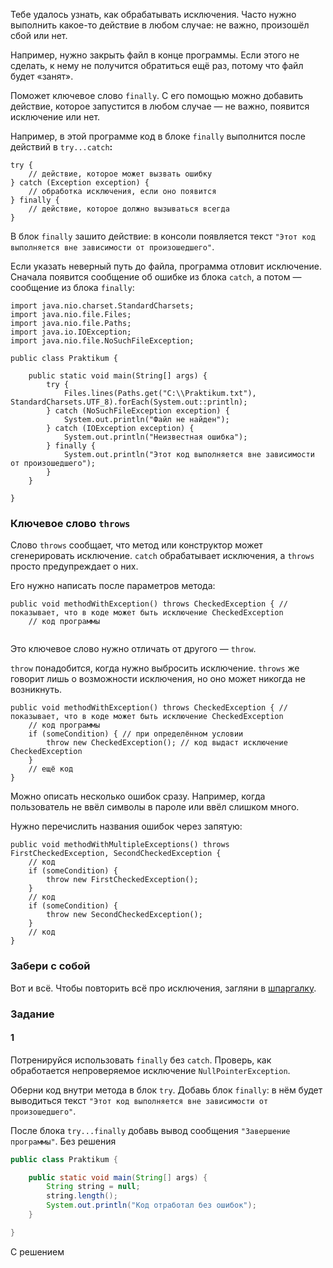 Тебе удалось узнать, как обрабатывать исключения. Часто нужно выполнить какое-то действие в любом случае: не важно, произошёл сбой или нет.

Например, нужно закрыть файл в конце программы. Если этого не сделать, к нему не получится обратиться ещё раз, потому что файл будет «занят».

Поможет ключевое слово `finally`. С его помощью можно добавить действие, которое запустится в любом случае — не важно, появится исключение или нет.

Например, в этой программе код в блоке `finally` выполнится после действий в `try...catch`**:**
```
try {
    // действие, которое может вызвать ошибку
} catch (Exception exception) {
    // обработка исключения, если оно появится
} finally {
    // действие, которое должно вызываться всегда
} 
```

В блок `finally` зашито действие: в консоли появляется текст `"Этот код выполняется вне зависимости от произошедшего"`.

Если указать неверный путь до файла, программа отловит исключение. Сначала появится сообщение об ошибке из блока `catch`, а потом — сообщение из блока `finally`:
```
import java.nio.charset.StandardCharsets;
import java.nio.file.Files;
import java.nio.file.Paths;
import java.io.IOException;
import java.nio.file.NoSuchFileException;

public class Praktikum {

    public static void main(String[] args) {
        try {
            Files.lines(Paths.get("C:\\Praktikum.txt"), StandardCharsets.UTF_8).forEach(System.out::println);
        } catch (NoSuchFileException exception) {
            System.out.println("Файл не найден");
        } catch (IOException exception) {
            System.out.println("Неизвестная ошибка");
        } finally {
            System.out.println("Этот код выполняется вне зависимости от произошедшего");
        }
    }

} 
```

### Ключевое слово `throws`

Слово `throws` сообщает, что метод или конструктор может сгенерировать исключение. `catch` обрабатывает исключения, а `throws` просто предупреждает о них.

Его нужно написать после параметров метода:
```
public void methodWithException() throws CheckedException { // показывает, что в коде может быть исключение CheckedException
    // код программы
   
```

Это ключевое слово нужно отличать от другого — `throw`.

`throw` понадобится, когда нужно выбросить исключение. `throws` же говорит лишь о возможности исключения, но оно может никогда не возникнуть.
```
public void methodWithException() throws CheckedException { // показывает, что в коде может быть исключение CheckedException
    // код программы
    if (someCondition) { // при определённом условии
        throw new CheckedException(); // код выдаст исключение CheckedException
    }
    // ещё код
} 
```

Можно описать несколько ошибок сразу. Например, когда пользователь не ввёл символы в пароле или ввёл слишком много.

Нужно перечислить названия ошибок через запятую:
```
public void methodWithMultipleExceptions() throws FirstCheckedException, SecondCheckedException {
    // код
    if (someCondition) {
        throw new FirstCheckedException();
    }
    // код
    if (someCondition) {
        throw new SecondCheckedException();
    }
    // код
} 
```

### Забери с собой

Вот и всё. Чтобы повторить всё про исключения, загляни в [шпаргалку](https://code.s3.yandex.net/qa-automation-engineer/java/track2/cheatsheets/sprint5/exceptions_cheatsheet.pdf).

### Задание
#### 1
Потренируйся использовать `finally` без `catch`. Проверь, как обработается непроверяемое исключение `NullPointerException`.

Оберни код внутри метода в блок `try`. Добавь блок `finally`: в нём будет выводиться текст `"Этот код выполняется вне зависимости от произошедшего"`.

После блока `try...finally` добавь вывод сообщения `"Завершение программы"`.
Без решения
```Java
public class Praktikum {

    public static void main(String[] args) {
        String string = null;
        string.length();
        System.out.println("Код отработал без ошибок");
    }

}
```

С решением
```Java

```
